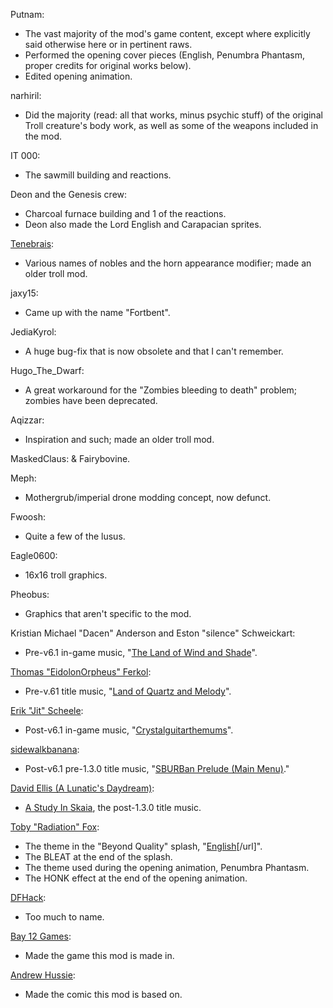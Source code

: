 Putnam:
* The vast majority of the mod's game content, except where explicitly said otherwise here or in pertinent raws.
* Performed the opening cover pieces (English, Penumbra Phantasm, proper credits for original works below).
* Edited opening animation.

narhiril: 
* Did the majority (read: all that works, minus psychic stuff) of the original Troll creature's body work, as well as some of the weapons included in the mod.

IT 000:
* The sawmill building and reactions.  

Deon and the Genesis crew: 
* Charcoal furnace building and 1 of the reactions. 
* Deon also made the Lord English and Carapacian sprites.  

[Tenebrais](http://tenebrais.tumblr.com/):
* Various names of nobles and the horn appearance modifier; made an older troll mod.

jaxy15:
* Came up with the name "Fortbent".  

JediaKyrol: 
* A huge bug-fix that is now obsolete and that I can't remember.

Hugo_The_Dwarf:
* A great workaround for the "Zombies bleeding to death" problem; zombies have been deprecated.

Aqizzar:
* Inspiration and such; made an older troll mod.

MaskedClaus:
& Fairybovine.  

Meph:
* Mothergrub/imperial drone modding concept, now defunct.  

Fwoosh:
* Quite a few of the lusus.  

Eagle0600:
* 16x16 troll graphics.  

Pheobus:
* Graphics that aren't specific to the mod.  

Kristian Michael "Dacen" Anderson and Eston "silence" Schweickart:
* Pre-v6.1 in-game music, "[The Land of Wind and Shade](http://homestuckgaiden.bandcamp.com/track/the-land-of-wind-and-shade)".  

[Thomas "EidolonOrpheus" Ferkol](http://eidolonorpheus.bandcamp.com/):
* Pre-v.61 title music, "[Land of Quartz and Melody](http://homestuckgaiden.bandcamp.com/track/land-of-quartz-and-melody)".  

[Erik "Jit" Scheele](http://jitmakesstuff.tumblr.com/):
* Post-v6.1 in-game music, "[Crystalguitarthemums](http://unofficialmspafans.bandcamp.com/track/crystalguitarthemums)".  

[sidewalkbanana](http://sidewalkbanana.bandcamp.com/):
* Post-v6.1 pre-1.3.0 title music, "[SBURBan Prelude (Main Menu)](http://unofficialmspafans.bandcamp.com/track/sburban-prelude-main-menu)."

[David Ellis (A Lunatic's Daydream)](url=http://alunaticsdaydream.tumblr.com/):
* [A Study In Skaia](http://unofficialmspafans.bandcamp.com/track/a-study-in-skaia), the post-1.3.0 title music.

[Toby "Radiation" Fox](http://undertale.com/):
* The theme in the "Beyond Quality" splash, "[English](http://homestuck.bandcamp.com/track/english)[/url]".
* The BLEAT at the end of the splash.
* The theme used during the opening animation, Penumbra Phantasm.
* The HONK effect at the end of the opening animation.  

[DFHack](https://github.com/DFHack/dfhack):
* Too much to name.  

[Bay 12 Games](http://bay12games.com/):
* Made the game this mod is made in.

[Andrew Hussie](http://mspaintadventures.com/):
* Made the comic this mod is based on.
